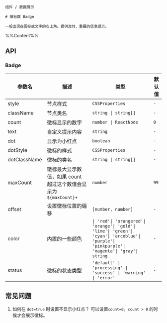 `````
组件 / 数据展示

# 徽标数 Badge

一般出现在图标或文字的右上角。提供及时、重要的信息提示。
`````

%%Content%%

## API

### Badge

|参数名|描述|类型|默认值|
|---|---|---|---|
|style|节点样式|`CSSProperties`|`-`|
|className|节点类名|`string \| string[]`|`-`|
|count|徽标显示的数字|`number \| ReactNode`|`0`|
|text|自定义提示内容|`string`|`-`|
|dot|显示为小红点|`boolean`|`-`|
|dotStyle|徽标的样式|`CSSProperties`|`-`|
|dotClassName|徽标的类名|`string \| string[]`|`-`|
|maxCount|徽标最大显示数值，如果 count 超过这个数值会显示为 `${maxCount}+`|`number`|`99`|
|offset|设置徽标位置的偏移|`[number, number]`|`-`|
|color|内置的一些颜色|`\| 'red'\| 'orangered'\| 'orange'\| 'gold'\| 'lime'\| 'green'\| 'cyan'\| 'arcoblue'\| 'purple'\| 'pinkpurple'\| 'magenta'\| 'gray'\| string`|`-`|
|status|徽标的状态类型|`'default' \| 'processing' \| 'success' \| 'warning' \| 'error'`|`-`|

## 常见问题

1. 如何在 `dot=true` 时设置不显示小红点？
  可以设置`count=0`。`count > 0` 的时候才会展示徽标。
